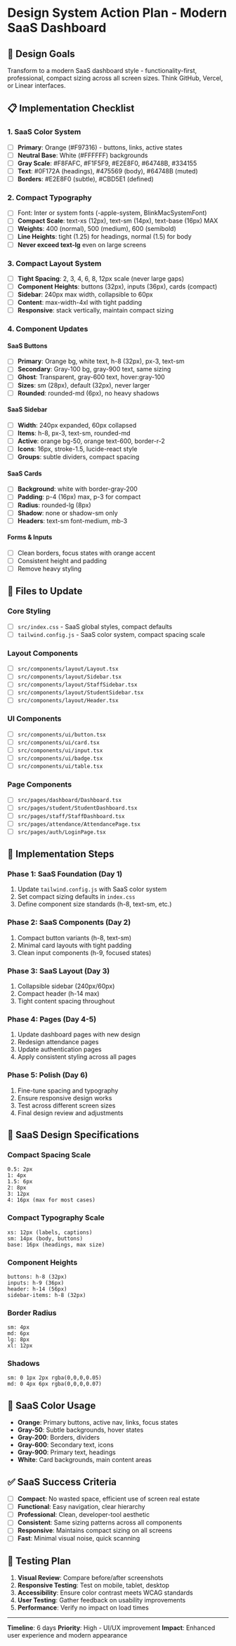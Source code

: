 # Design System Action Plan - Modern SaaS Dashboard

## 🎯 Design Goals

Transform to a modern SaaS dashboard style - functionality-first, professional, compact sizing across all screen sizes. Think GitHub, Vercel, or Linear interfaces.

## 📋 Implementation Checklist

### 1. SaaS Color System
- [ ] **Primary**: Orange (#F97316) - buttons, links, active states
- [ ] **Neutral Base**: White (#FFFFFF) backgrounds
- [ ] **Gray Scale**: #F8FAFC, #F1F5F9, #E2E8F0, #64748B, #334155
- [ ] **Text**: #0F172A (headings), #475569 (body), #64748B (muted)
- [ ] **Borders**: #E2E8F0 (subtle), #CBD5E1 (defined)

### 2. Compact Typography
- [ ] Font: Inter or system fonts (-apple-system, BlinkMacSystemFont)
- [ ] **Compact Scale**: text-xs (12px), text-sm (14px), text-base (16px) MAX
- [ ] **Weights**: 400 (normal), 500 (medium), 600 (semibold)
- [ ] **Line Heights**: tight (1.25) for headings, normal (1.5) for body
- [ ] **Never exceed text-lg** even on large screens

### 3. Compact Layout System
- [ ] **Tight Spacing**: 2, 3, 4, 6, 8, 12px scale (never large gaps)
- [ ] **Component Heights**: buttons (32px), inputs (36px), cards (compact)
- [ ] **Sidebar**: 240px max width, collapsible to 60px
- [ ] **Content**: max-width-4xl with tight padding
- [ ] **Responsive**: stack vertically, maintain compact sizing

### 4. Component Updates

#### SaaS Buttons
- [ ] **Primary**: Orange bg, white text, h-8 (32px), px-3, text-sm
- [ ] **Secondary**: Gray-100 bg, gray-900 text, same sizing
- [ ] **Ghost**: Transparent, gray-600 text, hover:gray-100
- [ ] **Sizes**: sm (28px), default (32px), never larger
- [ ] **Rounded**: rounded-md (6px), no heavy shadows

#### SaaS Sidebar
- [ ] **Width**: 240px expanded, 60px collapsed
- [ ] **Items**: h-8, px-3, text-sm, rounded-md
- [ ] **Active**: orange bg-50, orange text-600, border-r-2
- [ ] **Icons**: 16px, stroke-1.5, lucide-react style
- [ ] **Groups**: subtle dividers, compact spacing

#### SaaS Cards
- [ ] **Background**: white with border-gray-200
- [ ] **Padding**: p-4 (16px) max, p-3 for compact
- [ ] **Radius**: rounded-lg (8px)
- [ ] **Shadow**: none or shadow-sm only
- [ ] **Headers**: text-sm font-medium, mb-3

#### Forms & Inputs
- [ ] Clean borders, focus states with orange accent
- [ ] Consistent height and padding
- [ ] Remove heavy styling

## 🔧 Files to Update

### Core Styling
- [ ] `src/index.css` - SaaS global styles, compact defaults
- [ ] `tailwind.config.js` - SaaS color system, compact spacing scale

### Layout Components
- [ ] `src/components/layout/Layout.tsx`
- [ ] `src/components/layout/Sidebar.tsx`
- [ ] `src/components/layout/StaffSidebar.tsx`
- [ ] `src/components/layout/StudentSidebar.tsx`
- [ ] `src/components/layout/Header.tsx`

### UI Components
- [ ] `src/components/ui/button.tsx`
- [ ] `src/components/ui/card.tsx`
- [ ] `src/components/ui/input.tsx`
- [ ] `src/components/ui/badge.tsx`
- [ ] `src/components/ui/table.tsx`

### Page Components
- [ ] `src/pages/dashboard/Dashboard.tsx`
- [ ] `src/pages/student/StudentDashboard.tsx`
- [ ] `src/pages/staff/StaffDashboard.tsx`
- [ ] `src/pages/attendance/AttendancePage.tsx`
- [ ] `src/pages/auth/LoginPage.tsx`

## 🎯 Implementation Steps

### Phase 1: SaaS Foundation (Day 1)
1. Update `tailwind.config.js` with SaaS color system
2. Set compact sizing defaults in `index.css`
3. Define component size standards (h-8, text-sm, etc.)

### Phase 2: SaaS Components (Day 2)
1. Compact button variants (h-8, text-sm)
2. Minimal card layouts with tight padding
3. Clean input components (h-9, focused states)

### Phase 3: SaaS Layout (Day 3)
1. Collapsible sidebar (240px/60px)
2. Compact header (h-14 max)
3. Tight content spacing throughout

### Phase 4: Pages (Day 4-5)
1. Update dashboard pages with new design
2. Redesign attendance pages
3. Update authentication pages
4. Apply consistent styling across all pages

### Phase 5: Polish (Day 6)
1. Fine-tune spacing and typography
2. Ensure responsive design works
3. Test across different screen sizes
4. Final design review and adjustments

## 📐 SaaS Design Specifications

### Compact Spacing Scale
```
0.5: 2px
1: 4px
1.5: 6px
2: 8px
3: 12px
4: 16px (max for most cases)
```

### Compact Typography Scale
```
xs: 12px (labels, captions)
sm: 14px (body, buttons)
base: 16px (headings, max size)
```

### Component Heights
```
buttons: h-8 (32px)
inputs: h-9 (36px)
header: h-14 (56px)
sidebar-items: h-8 (32px)
```

### Border Radius
```
sm: 4px
md: 6px
lg: 8px
xl: 12px
```

### Shadows
```
sm: 0 1px 2px rgba(0,0,0,0.05)
md: 0 4px 6px rgba(0,0,0,0.07)
```

## 🎨 SaaS Color Usage

- **Orange**: Primary buttons, active nav, links, focus states
- **Gray-50**: Subtle backgrounds, hover states
- **Gray-200**: Borders, dividers
- **Gray-600**: Secondary text, icons
- **Gray-900**: Primary text, headings
- **White**: Card backgrounds, main content areas

## ✅ SaaS Success Criteria

- [ ] **Compact**: No wasted space, efficient use of screen real estate
- [ ] **Functional**: Easy navigation, clear hierarchy
- [ ] **Professional**: Clean, developer-tool aesthetic
- [ ] **Consistent**: Same sizing patterns across all components
- [ ] **Responsive**: Maintains compact sizing on all screens
- [ ] **Fast**: Minimal visual noise, quick scanning

## 🔄 Testing Plan

1. **Visual Review**: Compare before/after screenshots
2. **Responsive Testing**: Test on mobile, tablet, desktop
3. **Accessibility**: Ensure color contrast meets WCAG standards
4. **User Testing**: Gather feedback on usability improvements
5. **Performance**: Verify no impact on load times

---

**Timeline**: 6 days
**Priority**: High - UI/UX improvement
**Impact**: Enhanced user experience and modern appearance